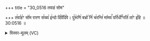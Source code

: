 +++
title = "30_0516 तवाहं सोम"

+++
त꣢वा꣣ह꣡ꣳ सो꣢म रारण स꣣ख्य꣡ इ꣢न्दो दि꣣वे꣡दि꣢वे। पु꣣रू꣡णि꣢ बभ्रो꣣ नि꣡ च꣢रन्ति꣣ मा꣡मव꣢꣯ परि꣣धी꣢꣫ꣳरति꣣ ता꣡ꣳ इ꣢हि ॥ 30:0516 ॥

<details><summary>विस्वर-मूलम् (VC)</summary>

तवाहꣳ सोम रारण सख्य इन्दो दिवेदिवे । पुरूणि बभ्रो नि चरन्ति मामव परिधीꣳरति ताꣳ इहि ॥५१६॥
</details>